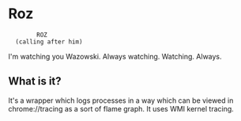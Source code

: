 # Roz

            ROZ
      (calling after him)
  I'm watching you Wazowski. Always
  watching.  Watching.  Always.

## What is it?

It's a wrapper which logs processes in a way which can be viewed in chrome://tracing as a sort of flame graph.  It uses WMI kernel tracing.
